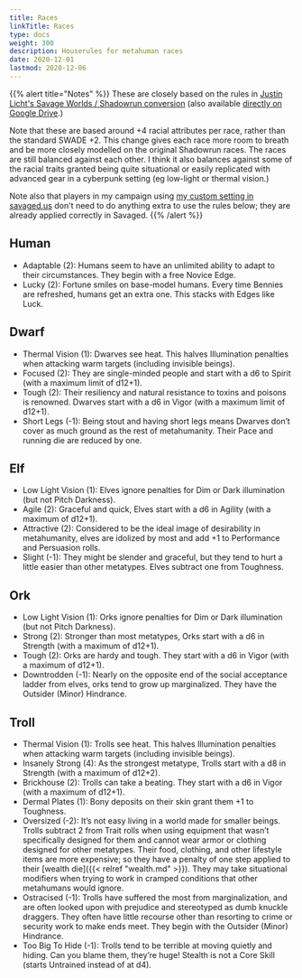 ```yaml
--- 
title: Races 
linkTitle: Races
type: docs     
weight: 300 
description: Houserules for metahuman races
date: 2020-12-01
lastmod: 2020-12-06
--- 
```


{{% alert title="Notes" %}}
These are closely based on the rules in [Justin Licht's Savage Worlds / Shadowrun conversion](https://www.pegforum.com/forum/savage-worlds/savage-worlds-homebrew-conversions-discussion/38813-savage-worlds-shadowrun-5e-conversion) (also available [directly on Google Drive](https://drive.google.com/drive/folders/1NM0YIgb0tNVfZm_SjCxk9DL6QulkoVFi).)

Note that these are based around +4 racial attributes per race, rather than the standard SWADE +2. This change gives each race more room to breath and be more closely modelled on the original Shadowrun races. The races are still balanced against each other. I think it also balances against some of the racial traits granted being quite situational or easily replicated with advanced gear in a cyberpunk setting (eg low-light or thermal vision.)

Note also that players in my campaign using [my custom setting in savaged.us](https://savaged.us/s/qlp2jxy3) don't need to do anything extra to use the rules below; they are already applied correctly in Savaged.
{{% /alert %}}

## Human

* Adaptable (2): Humans seem to have an unlimited ability to adapt to their circumstances. They begin with a free Novice Edge.
* Lucky (2): Fortune smiles on base-model humans. Every time Bennies are refreshed, humans get an extra one. This stacks with Edges like Luck.

## Dwarf

* Thermal Vision (1): Dwarves see heat. This halves Illumination penalties when attacking warm targets (including invisible beings).
* Focused (2): They are single-minded people and start with a d6 to Spirit (with a maximum limit of d12+1).
* Tough (2): Their resiliency and natural resistance to toxins and poisons is renowned. Dwarves start with a d6 in Vigor (with a maximum limit of d12+1).
* Short Legs (-1): Being stout and having short legs means Dwarves don’t cover as much ground as the rest of metahumanity. Their Pace and running die are reduced by one.

## Elf

* Low Light Vision (1): Elves ignore penalties for Dim or Dark illumination (but not Pitch Darkness).
* Agile (2): Graceful and quick, Elves start with a d6 in Agility (with a maximum of d12+1).
* Attractive (2): Considered to be the ideal image of desirability in metahumanity, elves are idolized by most and add +1 to Performance and Persuasion rolls.
* Slight (-1): They might be slender and graceful, but they tend to hurt a little easier than other metatypes. Elves subtract one from Toughness.

## Ork

* Low Light Vision (1): Orks ignore penalties for Dim or Dark illumination (but not Pitch Darkness).
* Strong (2): Stronger than most metatypes, Orks start with a d6 in Strength (with a maximum of d12+1).
* Tough (2): Orks are hardy and tough. They start with a d6 in Vigor (with a maximum of d12+1).
* Downtrodden (-1): Nearly on the opposite end of the social acceptance ladder from elves, orks tend to grow up marginalized. They have the Outsider (Minor) Hindrance.

## Troll

* Thermal Vision (1): Trolls see heat. This halves Illumination penalties when attacking warm targets (including invisible beings).
* Insanely Strong (4): As the strongest metatype, Trolls start with a d8 in Strength (with a maximum of d12+2).
* Brickhouse (2): Trolls can take a beating. They start with a d6 in Vigor (with a maximum of d12+1).
* Dermal Plates (1): Bony deposits on their skin grant them +1 to Toughness.
* Oversized (-2): It’s not easy living in a world made for smaller beings. Trolls subtract 2 from Trait rolls when using equipment that wasn’t specifically designed for them and cannot wear armor or clothing designed for other metatypes. Their food, clothing, and other lifestyle items are more expensive; so they have a penalty of one step applied to their [wealth die]({{< relref "wealth.md" >}}). They may take situational modifiers when trying to work in cramped conditions that other metahumans would ignore.
* Ostracised (-1): Trolls have suffered the most from marginalization, and are often looked upon with prejudice and stereotyped as dumb knuckle draggers. They often have little recourse other than resorting to crime or security work to make ends meet. They begin with the Outsider (Minor) Hindrance.
* Too Big To Hide (-1): Trolls tend to be terrible at moving quietly and hiding. Can you blame them, they’re huge! Stealth is not a Core Skill (starts Untrained instead of at d4).